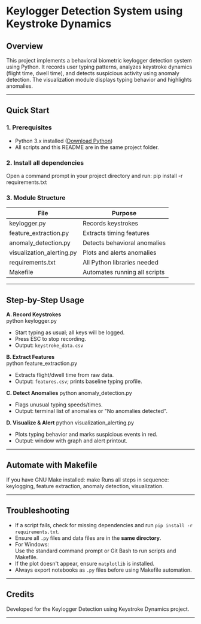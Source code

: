 # Keylogger Detection System using Keystroke Dynamics

## Overview

This project implements a behavioral biometric keylogger detection system using Python. It records user typing patterns, analyzes keystroke dynamics (flight time, dwell time), and detects suspicious activity using anomaly detection. The visualization module displays typing behavior and highlights anomalies.

---

## Quick Start

### 1. Prerequisites

- Python 3.x installed ([Download Python](https://python.org))
- All scripts and this README are in the same project folder.

### 2. Install all dependencies

Open a command prompt in your project directory and run:
pip install -r requirements.txt


### 3. Module Structure

| File                     | Purpose                           |
|--------------------------|-----------------------------------|
| keylogger.py             | Records keystrokes                |
| feature_extraction.py    | Extracts timing features          |
| anomaly_detection.py     | Detects behavioral anomalies      |
| visualization_alerting.py| Plots and alerts anomalies        |
| requirements.txt         | All Python libraries needed       |
| Makefile                 | Automates running all scripts     |

---

## Step-by-Step Usage

**A. Record Keystrokes**  
python keylogger.py

- Start typing as usual; all keys will be logged.
- Press ESC to stop recording.
- Output: `keystroke_data.csv`

**B. Extract Features**  
python feature_extraction.py

- Extracts flight/dwell time from raw data.
- Output: `features.csv`; prints baseline typing profile.

**C. Detect Anomalies**
python anomaly_detection.py

- Flags unusual typing speeds/times.
- Output: terminal list of anomalies or "No anomalies detected".

**D. Visualize & Alert**
python visualization_alerting.py

- Plots typing behavior and marks suspicious events in red.
- Output: window with graph and alert printout.

---

## Automate with Makefile

If you have GNU Make installed:
make
Runs all steps in sequence: keylogging, feature extraction, anomaly detection, visualization.

---

## Troubleshooting

- If a script fails, check for missing dependencies and run `pip install -r requirements.txt`.
- Ensure all `.py` files and data files are in the **same directory**.
- For Windows:  
  Use the standard command prompt or Git Bash to run scripts and Makefile.
- If the plot doesn't appear, ensure `matplotlib` is installed.
- Always export notebooks as `.py` files before using Makefile automation.

---

## Credits

Developed for the Keylogger Detection using Keystroke Dynamics project.

---

